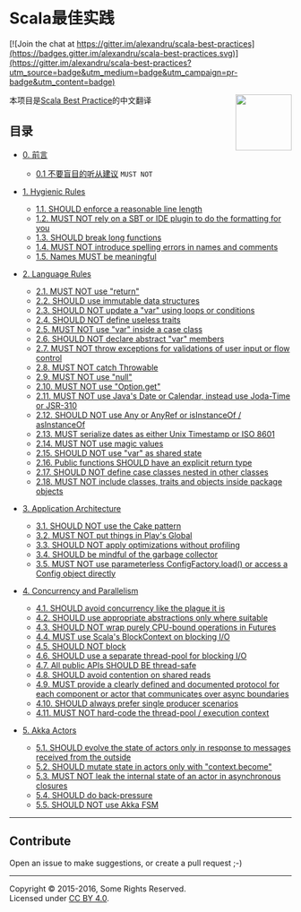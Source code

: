 # Scala最佳实践

[![Join the chat at https://gitter.im/alexandru/scala-best-practices](https://badges.gitter.im/alexandru/scala-best-practices.svg)](https://gitter.im/alexandru/scala-best-practices?utm_source=badge&utm_medium=badge&utm_campaign=pr-badge&utm_content=badge)

<img src="https://raw.githubusercontent.com/monifu/scala-best-practices/master/assets/scala-logo-256.png"  align="right" width="100" height="100" />

本项目是[Scala Best Practice](https://github.com/alexandru/scala-best-practices)的中文翻译


## 目录

- [0. 前言](sections/0-preface.md)
  - [0.1 不要盲目的听从建议](sections/0-preface.md#01-不要盲目的听从建议) `MUST NOT`

- [1. Hygienic Rules](sections/1-hygienic-rules.md)
  - [1.1. SHOULD enforce a reasonable line length](sections/1-hygienic-rules.md#11-should-enforce-a-reasonable-line-length)
  - [1.2. MUST NOT rely on a SBT or IDE plugin to do the formatting for you](sections/1-hygienic-rules.md#12-must-not-rely-on-a-sbt-or-ide-plugin-to-do-the-formatting-for-you)
  - [1.3. SHOULD break long functions](sections/1-hygienic-rules.md#13-should-break-long-functions)
  - [1.4. MUST NOT introduce spelling errors in names and comments](sections/1-hygienic-rules.md#14-must-not-introduce-spelling-errors-in-names-and-comments)
  - [1.5. Names MUST be meaningful](sections/1-hygienic-rules.md#15-names-must-be-meaningful)

- [2. Language Rules](sections/2-language-rules.md)
  - [2.1. MUST NOT use "return"](sections/2-language-rules.md#21-must-not-use-return)
  - [2.2. SHOULD use immutable data structures](sections/2-language-rules.md#22-should-use-immutable-data-structures)
  - [2.3. SHOULD NOT update a "var" using loops or conditions](sections/2-language-rules.md#23-should-not-update-a-var-using-loops-or-conditions)
  - [2.4. SHOULD NOT define useless traits](sections/2-language-rules.md#24-should-not-define-useless-traits)
  - [2.5. MUST NOT use "var" inside a case class](sections/2-language-rules.md#25-must-not-use-var-inside-a-case-class)
  - [2.6. SHOULD NOT declare abstract "var" members](sections/2-language-rules.md#26-should-not-declare-abstract-var-members)
  - [2.7. MUST NOT throw exceptions for validations of user input or flow control](sections/2-language-rules.md#27-must-not-throw-exceptions-for-validations-of-user-input-or-flow-control)
  - [2.8. MUST NOT catch Throwable](sections/2-language-rules.md#28-must-not-catch-throwable-when-catching-exceptions)
  - [2.9. MUST NOT use "null"](sections/2-language-rules.md#29-must-not-use-null)
  - [2.10. MUST NOT use "Option.get"](sections/2-language-rules.md#210-must-not-use-optionget)
  - [2.11. MUST NOT use Java's Date or Calendar, instead use Joda-Time or JSR-310](sections/2-language-rules.md#211-must-not-use-javas-date-or-calendar-instead-use-joda-time-or-jsr-310)
  - [2.12. SHOULD NOT use Any or AnyRef or isInstanceOf / asInstanceOf](sections/2-language-rules.md#212-should-not-use-any-or-anyref-or-isinstanceof--asinstanceof)
  - [2.13. MUST serialize dates as either Unix Timestamp or ISO 8601](sections/2-language-rules.md#213-must-serialize-dates-as-either-unix-timestamp-or-as-iso-8601)
  - [2.14. MUST NOT use magic values](sections/2-language-rules.md#214-must-not-use-magic-values)
  - [2.15. SHOULD NOT use "var" as shared state](sections/2-language-rules.md#215-should-not-use-var-as-shared-state)
  - [2.16. Public functions SHOULD have an explicit return type](sections/2-language-rules.md#216-public-functions-should-have-an-explicit-return-type)
  - [2.17. SHOULD NOT define case classes nested in other classes](sections/2-language-rules.md#217-should-not-define-case-classes-nested-in-other-classes)
  - [2.18. MUST NOT include classes, traits and objects inside package objects](sections/2-language-rules.md#218-must-not-include-classes-traits-and-objects-inside-package-objects)

- [3. Application Architecture](sections/3-architecture.md)
  - [3.1. SHOULD NOT use the Cake pattern](sections/3-architecture.md#31-should-not-use-the-cake-pattern)
  - [3.2. MUST NOT put things in Play's Global](sections/3-architecture.md#32-must-not-put-things-in-plays-global)
  - [3.3. SHOULD NOT apply optimizations without profiling](sections/3-architecture.md#33-should-not-apply-optimizations-without-profiling)
  - [3.4. SHOULD be mindful of the garbage collector](sections/3-architecture.md#34-should-be-mindful-of-the-garbage-collector)
  - [3.5. MUST NOT use parameterless ConfigFactory.load() or access a Config object directly](sections/3-architecture.md#35-must-not-use-parameterless-configfactoryload-or-access-a-config-object-directly)

- [4. Concurrency and Parallelism](sections/4-concurrency-parallelism.md)
  - [4.1. SHOULD avoid concurrency like the plague it is](sections/4-concurrency-parallelism.md#41-should-avoid-concurrency-like-the-plague-it-is)
  - [4.2. SHOULD use appropriate abstractions only where suitable](sections/4-concurrency-parallelism.md#42-should-use-appropriate-abstractions-only-where-suitable---future-actors-rx)
  - [4.3. SHOULD NOT wrap purely CPU-bound operations in Futures](sections/4-concurrency-parallelism.md#43-should-not-wrap-purely-cpu-bound-operations-in-futures)
  - [4.4. MUST use Scala's BlockContext on blocking I/O](sections/4-concurrency-parallelism.md#44-must-use-scalas-blockcontext-on-blocking-io)
  - [4.5. SHOULD NOT block](sections/4-concurrency-parallelism.md#45-should-not-block)
  - [4.6. SHOULD use a separate thread-pool for blocking I/O](sections/4-concurrency-parallelism.md#46-should-use-a-separate-thread-pool-for-blocking-io)
  - [4.7. All public APIs SHOULD BE thread-safe](sections/4-concurrency-parallelism.md#47-all-public-apis-should-be-thread-safe)
  - [4.8. SHOULD avoid contention on shared reads](sections/4-concurrency-parallelism.md#48-should-avoid-contention-on-shared-reads)
  - [4.9. MUST provide a clearly defined and documented protocol for each component or actor that communicates over async boundaries](sections/4-concurrency-parallelism.md#49-must-provide-a-clearly-defined-and-documented-protocol-for-each-component-or-actor-that-communicates-over-async-boundaries)
  - [4.10. SHOULD always prefer single producer scenarios](sections/4-concurrency-parallelism.md#410-should-always-prefer-single-producer-scenarios)
  - [4.11. MUST NOT hard-code the thread-pool / execution context](sections/4-concurrency-parallelism.md#411-must-not-hardcode-the-thread-pool--execution-context)

- [5. Akka Actors](sections/5-actors.md)
  - [5.1. SHOULD evolve the state of actors only in response to messages received from the outside](sections/5-actors.md#51-should-evolve-the-state-of-actors-only-in-response-to-messages-received-from-the-outside)
  - [5.2. SHOULD mutate state in actors only with "context.become"](sections/5-actors.md#52-should-mutate-state-in-actors-only-with-contextbecome)
  - [5.3. MUST NOT leak the internal state of an actor in asynchronous closures](sections/5-actors.md#53-must-not-leak-the-internal-state-of-an-actor-in-asynchronous-closures)
  - [5.4. SHOULD do back-pressure](sections/5-actors.md#54-should-do-back-pressure)
  - [5.5. SHOULD NOT use Akka FSM](sections/5-actors.md#55-should-not-use-akka-fsm)

---

## Contribute

Open an issue to make suggestions, or create a pull request ;-)

---

Copyright &copy; 2015-2016, Some Rights Reserved.<br />
Licensed under [CC BY 4.0](https://creativecommons.org/licenses/by/4.0/).
